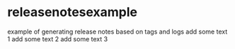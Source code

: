 # releasenotesexample
example of generating release notes based on tags and logs
add some text 1
add some text 2
add some text 3
